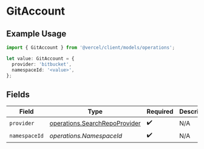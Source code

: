 # GitAccount

## Example Usage

```typescript
import { GitAccount } from '@vercel/client/models/operations';

let value: GitAccount = {
  provider: 'bitbucket',
  namespaceId: '<value>',
};
```

## Fields

| Field         | Type                                                                           | Required           | Description |
| ------------- | ------------------------------------------------------------------------------ | ------------------ | ----------- |
| `provider`    | [operations.SearchRepoProvider](../../models/operations/searchrepoprovider.md) | :heavy_check_mark: | N/A         |
| `namespaceId` | _operations.NamespaceId_                                                       | :heavy_check_mark: | N/A         |
